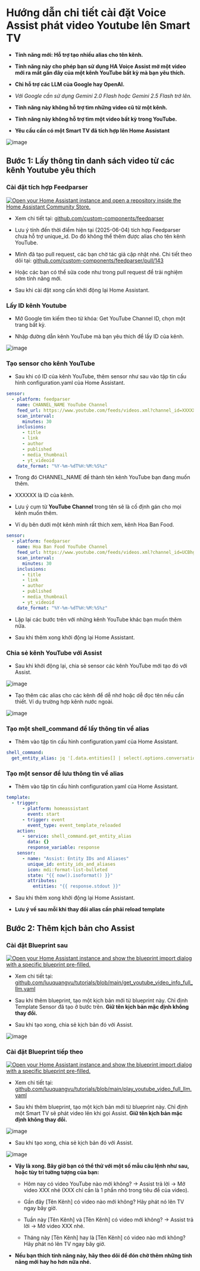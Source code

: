 # Hướng dẫn chi tiết cài đặt Voice Assist phát video Youtube lên Smart TV

- **Tính năng mới: Hỗ trợ tạo nhiều alias cho tên kênh.**

- **Tính năng này cho phép bạn sử dụng HA Voice Assist mở một video mới ra mắt gần đây của một kênh YouTube bất kỳ mà bạn yêu thích.**

- **Chỉ hỗ trợ các LLM của Google hay OpenAI.**

- *Với Google cần sử dụng Gemini 2.0 Flash hoặc Gemini 2.5 Flash trở lên.*

- **Tính năng này không hỗ trợ tìm những video cũ từ một kênh.**

- **Tính năng này không hỗ trợ tìm một video bất kỳ trong YouTube.**

- **Yêu cầu cần có một Smart TV đã tích hợp lên Home Assistant**

![image](images/20250528_210348.jpg)

## Bước 1: Lấy thông tin danh sách video từ các kênh Youtube yêu thích

### Cài đặt tích hợp Feedparser

[![Open your Home Assistant instance and open a repository inside the Home Assistant Community Store.](https://my.home-assistant.io/badges/hacs_repository.svg)](https://my.home-assistant.io/redirect/hacs_repository/?owner=custom-components&repository=feedparser&category=Integration)

- Xem chi tiết tại: [github.com/custom-components/feedparser](https://github.com/custom-components/feedparser)

- Lưu ý tính đến thời điểm hiện tại (2025-06-04) tích hợp Feedparser chưa hỗ trợ unique_id. Do đó không thể thêm được alias cho tên kênh YouTube.

- Mình đã tạo pull request, các bạn chờ tác giả cập nhật nhé. Chi tiết theo dõi tại: [github.com/custom-components/feedparser/pull/143](https://github.com/custom-components/feedparser/pull/143)

- Hoặc các bạn có thể sửa code như trong pull request để trải nghiệm sớm tính năng mới.

- Sau khi cài đặt xong cần khởi động lại Home Assistant.

### Lấy ID kênh Youtube

- Mở Google tìm kiếm theo từ khóa: Get YouTube Channel ID, chọn một trang bất kỳ.

- Nhập đường dẫn kênh YouTube mà bạn yêu thích để lấy ID của kênh.

![image](images/20250527_FdZbGj.png)

### Tạo sensor cho kênh YouTube

- Sau khi có ID của kênh YouTube, thêm sensor như sau vào tập tin cấu hình configuration.yaml của Home Assistant.

```yaml
sensor:
  - platform: feedparser
    name: CHANNEL_NAME YouTube Channel
    feed_url: https://www.youtube.com/feeds/videos.xml?channel_id=XXXXXX
    scan_interval:
      minutes: 30
    inclusions:
      - title
      - link
      - author
      - published
      - media_thumbnail
      - yt_videoid
    date_format: "%Y-%m-%dT%H:%M:%S%z"
```

- Trong đó CHANNEL_NAME để thành tên kênh YouTube bạn đang muốn thêm.

- XXXXXX là ID của kênh.

- Lưu ý cụm từ **YouTube Channel** trong tên sẽ là cố định gán cho mọi kênh muốn thêm.

- Ví dụ bên dưới một kênh mình rất thích xem, kênh Hoa Ban Food.

```yaml
sensor:
  - platform: feedparser
    name: Hoa Ban Food YouTube Channel
    feed_url: https://www.youtube.com/feeds/videos.xml?channel_id=UCBhgBmuPFbLLxnejr09lnAQ
    scan_interval:
      minutes: 30
    inclusions:
      - title
      - link
      - author
      - published
      - media_thumbnail
      - yt_videoid
    date_format: "%Y-%m-%dT%H:%M:%S%z"
```

- Lặp lại các bước trên với những kênh YouTube khác bạn muốn thêm nữa.

- Sau khi thêm xong khởi động lại Home Assistant.

### Chia sẻ kênh YouTube với Assist

- Sau khi khởi động lại, chia sẻ sensor các kênh YouTube mới tạo đó với Assist.

![image](images/20250527_gCfAcK.png)

- Tạo thêm các alias cho các kênh để dễ nhớ hoặc dễ đọc tên nếu cần thiết. Ví dụ trường hợp kênh nước ngoài.

![image](images/20250604_VhChze.png)

### Tạo một shell_command để lấy thông tin về alias

- Thêm vào tập tin cấu hình configuration.yaml của Home Assistant.

```yaml
shell_command:
  get_entity_alias: jq '[.data.entities[] | select(.options.conversation.should_expose == true and (.aliases | length > 0)) | {entity_id, aliases}]' ./.storage/core.entity_registry
```

### Tạo một sensor để lưu thông tin về alias

- Thêm vào tập tin cấu hình configuration.yaml của Home Assistant.

```yaml
template:
  - trigger:
      - platform: homeassistant
        event: start
      - trigger: event
        event_type: event_template_reloaded
    action:
      - service: shell_command.get_entity_alias
        data: {}
        response_variable: response
    sensor:
      - name: "Assist: Entity IDs and Aliases"
        unique_id: entity_ids_and_aliases
        icon: mdi:format-list-bulleted
        state: "{{ now().isoformat() }}"
        attributes:
          entities: "{{ response.stdout }}"
```

- Sau khi thêm xong khởi động lại Home Assistant.

- **Lưu ý về sau mỗi khi thay đổi alias cần phải reload template**

## Bước 2: Thêm kịch bản cho Assist

### Cài đặt Blueprint sau

[![Open your Home Assistant instance and show the blueprint import dialog with a specific blueprint pre-filled.](https://my.home-assistant.io/badges/blueprint_import.svg)](https://my.home-assistant.io/redirect/blueprint_import/?blueprint_url=https%3A%2F%2Fgithub.com%2Fluuquangvu%2Ftutorials%2Fblob%2Fmain%2Fget_youtube_video_info_full_llm.yaml)

- Xem chi tiết tại: [github.com/luuquangvu/tutorials/blob/main/get_youtube_video_info_full_llm.yaml](https://github.com/luuquangvu/tutorials/blob/main/get_youtube_video_info_full_llm.yaml)

- Sau khi thêm blueprint, tạo một kịch bản mới từ blueprint này. Chỉ định Template Sensor đã tạo ở bước trên. **Giữ tên kịch bản mặc định không thay đổi.**

- Sau khi tạo xong, chia sẻ kịch bản đó với Assist.

![image](images/20250527_jR4Saw.png)

### Cài đặt Blueprint tiếp theo

[![Open your Home Assistant instance and show the blueprint import dialog with a specific blueprint pre-filled.](https://my.home-assistant.io/badges/blueprint_import.svg)](https://my.home-assistant.io/redirect/blueprint_import/?blueprint_url=https%3A%2F%2Fgithub.com%2Fluuquangvu%2Ftutorials%2Fblob%2Fmain%2Fplay_youtube_video_full_llm.yaml)

- Xem chi tiết tại: [github.com/luuquangvu/tutorials/blob/main/play_youtube_video_full_llm.yaml](https://github.com/luuquangvu/tutorials/blob/main/play_youtube_video_full_llm.yaml)

- Sau khi thêm blueprint, tạo một kịch bản mới từ blueprint này. Chỉ định một Smart TV sẽ phát video lên khi gọi Assist. **Giữ tên kịch bản mặc định không thay đổi.**

![image](images/20250527_JC5AOg.png)

- Sau khi tạo xong, chia sẻ kịch bản đó với Assist.

![image](images/20250527_oMWjtW.png)

- **Vậy là xong. Bây giờ bạn có thể thử với một số mẫu câu lệnh như sau, hoặc tùy trí tưởng tượng của bạn:**

  - Hôm nay có video YouTube nào mới không? -> Assist trả lời -> Mở video XXX nhé (XXX chỉ cần là 1 phần nhỏ trong tiêu đề của video).

  - Gần đây [Tên Kênh] có video nào mới không? Hãy phát nó lên TV ngay bây giờ.

  - Tuần này [Tên Kênh] và [Tên Kênh] có video mới không? -> Assist trả lời -> Mở video XXX nhé.

  - Tháng này [Tên Kênh] hay là [Tên Kênh] có video nào mới không? Hãy phát nó lên TV ngay bây giờ.

- **Nếu bạn thích tính năng này, hãy theo dõi để đón chờ thêm những tính năng mới hay ho hơn nữa nhé.**
